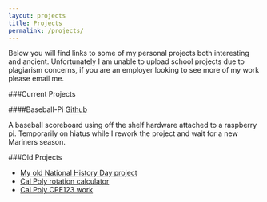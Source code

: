 ```yaml
---
layout: projects
title: Projects
permalink: /projects/
---
```


Below you will find links to some of my personal projects
both interesting and ancient.  Unfortunately I am unable to
upload school projects due to plagiarism concerns,
if you are an employer looking to see more of my work
please email me.

###Current Projects

####Baseball-Pi
[Github](https://github.com/Goldman60/baseball-pi)

A baseball scoreboard using off the shelf hardware
attached to a raspberry pi.
Temporarily on hiatus while I rework the project
and wait for a new Mariners season.

###Old Projects

* [My old National History Day project](https://projects.ajfite.com/nhd/)
* [Cal Poly rotation calculator](https://projects.ajfite.com/rotations/)
* [Cal Poly CPE123 work](https://sites.google.com/site/ajcpe123/)